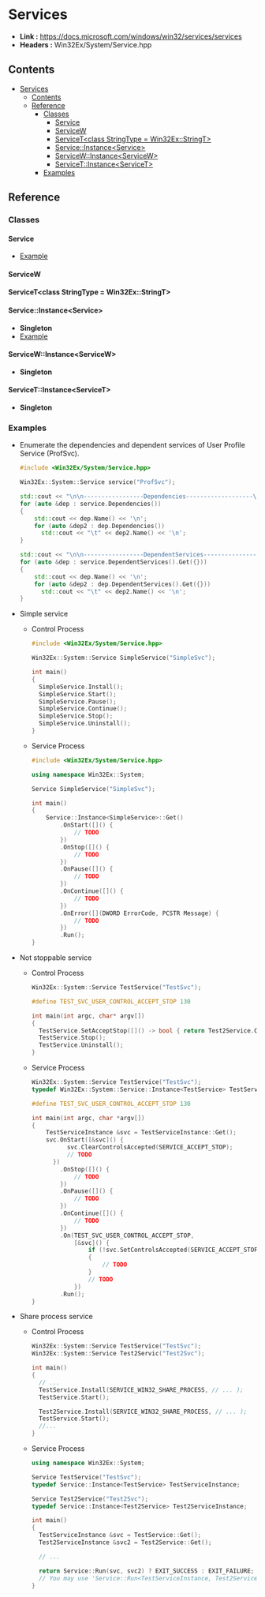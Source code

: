 # Services

- **Link :** <https://docs.microsoft.com/windows/win32/services/services>
- **Headers :** Win32Ex/System/Service.hpp

## Contents

- [Services](#services)
  - [Contents](#contents)
  - [Reference](#reference)
    - [Classes](#classes)
      - [Service](#service)
      - [ServiceW](#servicew)
      - [ServiceT\<class StringType = Win32Ex::StringT\>](#servicetclass-stringtype--win32exstringt)
      - [Service::Instance\<Service\>](#serviceinstanceservice)
      - [ServiceW::Instance\<ServiceW\>](#servicewinstanceservicew)
      - [ServiceT::Instance\<ServiceT\>](#servicetinstanceservicet)
    - [Examples](#examples)

## Reference

### Classes

#### Service

- [Example](#examples)

#### ServiceW

#### ServiceT\<class StringType = Win32Ex::StringT\>

#### Service::Instance\<Service\>

- **Singleton**
- [Example](#examples)

#### ServiceW::Instance\<ServiceW\>

- **Singleton**

#### ServiceT::Instance\<ServiceT\>

- **Singleton**

### Examples

- Enumerate the dependencies and dependent services of User Profile Service (ProfSvc).

  ```C++
  #include <Win32Ex/System/Service.hpp>

  Win32Ex::System::Service service("ProfSvc");

  std::cout << "\n\n-----------------Dependencies-------------------\n";
  for (auto &dep : service.Dependencies())
  {
      std::cout << dep.Name() << '\n';
      for (auto &dep2 : dep.Dependencies())
        std::cout << "\t" << dep2.Name() << '\n';
  }

  std::cout << "\n\n-----------------DependentServices-------------------\n";
  for (auto &dep : service.DependentServices().Get({}))
  {
      std::cout << dep.Name() << '\n';
      for (auto &dep2 : dep.DependentServices().Get({}))
        std::cout << "\t" << dep2.Name() << '\n';
  }
  ```

- Simple service
  - Control Process

    ```C++
    #include <Win32Ex/System/Service.hpp>

    Win32Ex::System::Service SimpleService("SimpleSvc");

    int main()
    {
      SimpleService.Install();
      SimpleService.Start();
      SimpleService.Pause();
      SimpleService.Continue();
      SimpleService.Stop();
      SimpleService.Uninstall();
    }
    ```

  - Service Process

    ```C++
    #include <Win32Ex/System/Service.hpp>

    using namespace Win32Ex::System;

    Service SimpleService("SimpleSvc");

    int main()
    {
        Service::Instance<SimpleService>::Get()
            .OnStart([]() {
                // TODO
            })
            .OnStop([]() {
                // TODO
            })
            .OnPause([]() {
                // TODO
            })
            .OnContinue([]() {
                // TODO
            })
            .OnError([](DWORD ErrorCode, PCSTR Message) {
                // TODO
            })
            .Run();
    }
    ```

- Not stoppable service
  - Control Process

    ```C++
    Win32Ex::System::Service TestService("TestSvc");

    #define TEST_SVC_USER_CONTROL_ACCEPT_STOP 130

    int main(int argc, char* argv[])
    {
      TestService.SetAcceptStop([]() -> bool { return Test2Service.Control(TEST_SVC_USER_CONTROL_ACCEPT_STOP); });
      TestService.Stop();
      TestService.Uninstall();
    }
    ```

  - Service Process

    ```C++
    Win32Ex::System::Service TestService("TestSvc");
    typedef Win32Ex::System::Service::Instance<TestService> TestServiceInstance;

    #define TEST_SVC_USER_CONTROL_ACCEPT_STOP 130

    int main(int argc, char *argv[])
    {
        TestServiceInstance &svc = TestServiceInstance::Get();
        svc.OnStart([&svc]() {
              svc.ClearControlsAccepted(SERVICE_ACCEPT_STOP);
              // TODO
          })
            .OnStop([]() {
                // TODO
            })
            .OnPause([]() {
                // TODO
            })
            .OnContinue([]() {
                // TODO
            })
            .On(TEST_SVC_USER_CONTROL_ACCEPT_STOP,
                [&svc]() {
                    if (!svc.SetControlsAccepted(SERVICE_ACCEPT_STOP))
                    {
                        // TODO
                    }
                    // TODO
                })
            .Run();
    }
    ```

- Share process service
  - Control Process

    ```C++
    Win32Ex::System::Service TestService("TestSvc");
    Win32Ex::System::Service Test2Servic("Test2Svc");

    int main()
    {
      // ...
      TestService.Install(SERVICE_WIN32_SHARE_PROCESS, // ... );
      TestService.Start();

      Test2Service.Install(SERVICE_WIN32_SHARE_PROCESS, // ... );
      TestService.Start();
      //...
    }
    ```

  - Service Process

    ```C++
    using namespace Win32Ex::System;

    Service TestService("TestSvc");
    typedef Service::Instance<TestService> TestServiceInstance;

    Service Test2Service("Test2Svc");
    typedef Service::Instance<Test2Service> Test2ServiceInstance;

    int main()
    {
      TestServiceInstance &svc = TestService::Get();
      Test2ServiceInstance &svc2 = Test2Service::Get();

      // ...

      return Service::Run(svc, svc2) ? EXIT_SUCCESS : EXIT_FAILURE;
      // You may use 'Service::Run<TestServiceInstance, Test2ServiceInstance>()' instead.
    }
    ```
